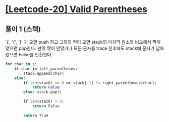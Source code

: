 # [[Leetcode-20] Valid Parentheses](https://leetcode.com/problems/valid-parentheses/)

## 풀이 1 (스택)
'(', '{', '[' 가 오면 push 하고 그외의 짝이 오면 stack의 마지막 원소와 비교해서 짝이 맞으면 pop한다.
만약 짝이 안맞거나 모든 문자를 trace 한후에도 stack에 문자가 남아 있으면 False를 반환한다.

```python
for char in s:
    if char in left_parentheses:
        stack.append(char)
    else:
        if len(stack) == 0 or stack[-1] != right_parentheses[char]:
            return False
        else: stack.pop()
                
        if len(stack) > 0:
            return False
        
        return True
```
